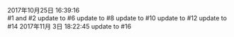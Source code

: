 2017年10月25日 16:39:16  
#1 and #2
update to #6
update to #8
update to #10 
update to #12
update to #14
2017年11月 3日 18:22:45 update to #16
